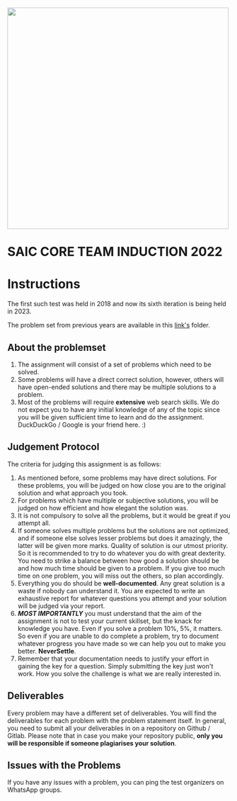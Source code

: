 # <img id="top" align="center"  src="https://github.com/saic-iitmandi/sysadmin-test/blob/main/SAIC.png" width=500><br><br> SAIC CORE TEAM INDUCTION 2022
# Instructions

The first such test was held in 2018 and now its sixth iteration is being held in 2023.

The problem set from previous years are available in this [link's](https://github.com/saic-iitmandi/sysadmin-test) folder.

## About the problemset

1. The assignment will consist of a set of problems which need to be solved.
2. Some problems will have a direct correct solution, however, others will have open-ended solutions and there may be multiple solutions to a problem.
3. Most of the problems will require **extensive** web search skills. We do not expect you to have any initial knowledge of any of the topic since you will be given sufficient time to learn and do the assignment. DuckDuckGo / Google is your friend here. :)

## Judgement Protocol

The criteria for judging this assignment is as follows:

1. As mentioned before, some problems may have direct solutions. For these problems, you will be judged on how close you are to the original solution and what approach you took.
2. For problems which have multiple or subjective solutions, you will be judged on how efficient and how elegant the solution was.
3. It is not compulsory to solve all the problems, but it would be great if you attempt all.
4. If someone solves multiple problems but the solutions are not optimized, and if someone else solves lesser problems but does it amazingly, the latter will be given more marks. Quality of solution is our utmost priority. So it is recommended to try to do whatever you do with great dexterity. You need to strike a balance between how good a solution should be and how much time should be given to a problem. If you give too much time on one problem, you will miss out the others, so plan accordingly.
5. Everything you do should be **well-documented**. Any great solution is a waste if nobody can understand it. You are expected to write an exhaustive report for whatever questions you attempt and your solution will be judged via your report.
6. ***MOST IMPORTANTLY*** you must understand that the aim of the assignment is not to test your current skillset, but the knack for knowledge you have. Even if you solve a problem 10%, 5%, it matters. So even if you are unable to do complete a problem, try to document whatever progress you have made so we can help you out to make you better. **NeverSettle**.
7. Remember that your documentation needs to justify your effort in gaining the key for a question. Simply submitting the key just won't work. How you solve the challenge is what we are really interested in.

## Deliverables

Every problem may have a different set of deliverables. You will find the deliverables for each problem with the problem statement itself. In general, you need to submit all your deliverables in on a repository on Github / Gitlab. Please note that in case you make your repository public, **only you will be responsible if someone plagiarises your solution**.


## Issues with the Problems

If you have any issues with a problem, you can ping the test organizers on WhatsApp groups. 
